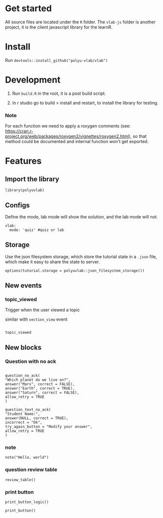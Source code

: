 # Get started

All source files are located under the `R` folder.
The `vlab-js` folder is another project, it is the client javascript library for the learnR.

# Install
Run `devtools::install_github("polyu-vlab/vlab")`

# Development

1. Run `build.R` in the root, it is a post build script.

2. In r studio go to build > install and restart, to install the library for testing.

### Note

For each function we need to apply a roxygen comments (see: https://cran.r-project.org/web/packages/roxygen2/vignettes/roxygen2.html), so that method could be documented and internal function won't get exported.

# Features

## Import the library

```
library(polyuvlab)
```

## Configs

Define the mode, lab mode will show the solution, and the lab mode will not.

```
vlab:
  mode: 'quiz' #quiz or lab
```

## Storage

Use the json filesystem storage, which store the tutorial state in a `.json` file, which make it easy to share the state to server.

```
options(tutorial.storage = polyuvlab::json_filesystem_storage())
```

## New events

### topic_viewed

Trigger when the user viewed a topic

similar with `section_view` event

```

topic_viewed

```

## New blocks

### Question with no ack

```

question_no_ack(
"Which planet do we live on?",
answer("Mars", correct = FALSE),
answer("Earth", correct = TRUE),
answer("Saturn", correct = FALSE),
allow_retry = TRUE
)

question_text_no_ack(
"Student Name:",
answer(NULL, correct = TRUE),
incorrect = "Ok",
try_again_button = "Modify your answer",
allow_retry = TRUE
)

```

### note

```{r note}
note("Hello, world")
```

### question review table

```{r, echo=FALSE}
review_table()
```

### print button
```{r context='server', echo=FALSE}
print_button_logic()
```

```{r, echo=FALSE}
print_button()
```
